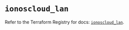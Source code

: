 # `ionoscloud_lan`

Refer to the Terraform Registry for docs: [`ionoscloud_lan`](https://registry.terraform.io/providers/ionos-cloud/ionoscloud/6.5.4/docs/resources/lan).
